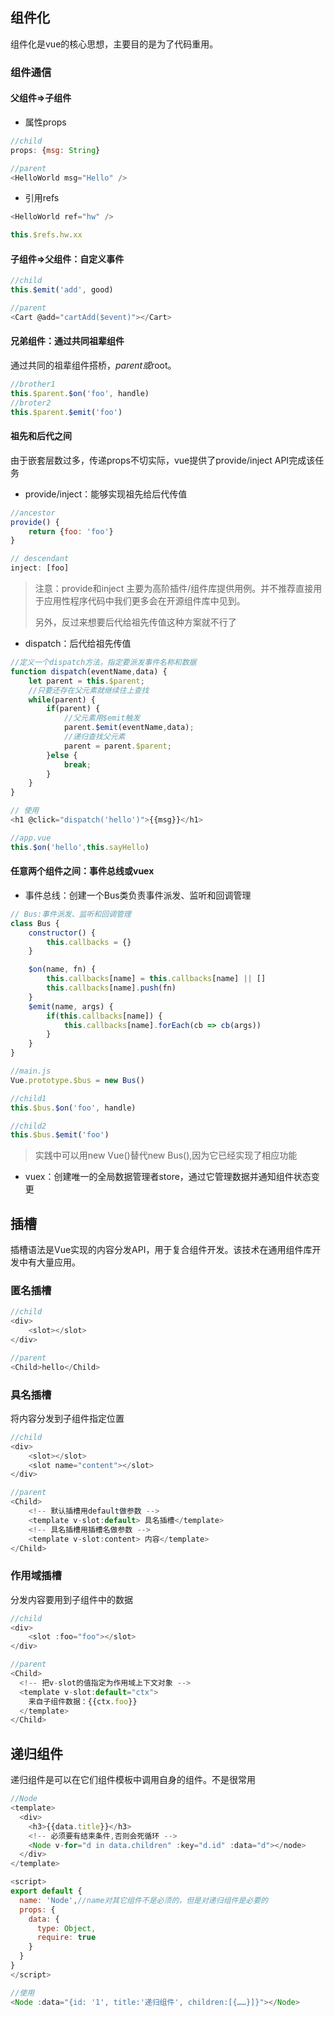 ## 组件化
组件化是vue的核心思想，主要目的是为了代码重用。
### 组件通信
#### 父组件=>子组件
* 属性props
``` js
//child
props: {msg: String}

//parent
<HelloWorld msg="Hello" />
```
* 引用refs
``` js
<HelloWorld ref="hw" />

this.$refs.hw.xx

```
#### 子组件=>父组件：自定义事件
``` js
//child
this.$emit('add', good)

//parent
<Cart @add="cartAdd($event)"></Cart>
```
#### 兄弟组件：通过共同祖辈组件
通过共同的祖辈组件搭桥，$parent或$root。
``` js
//brother1
this.$parent.$on('foo', handle)
//broter2
this.$parent.$emit('foo')
```
#### 祖先和后代之间
由于嵌套层数过多，传递props不切实际，vue提供了provide/inject API完成该任务
* provide/inject：能够实现祖先给后代传值
``` js
//ancestor
provide() {
    return {foo: 'foo'}
}

// descendant
inject: [foo]
```
> 注意：provide和inject 主要为高阶插件/组件库提供用例。并不推荐直接用于应用性程序代码中我们更多会在开源组件库中见到。
>
>另外，反过来想要后代给祖先传值这种方案就不行了
* dispatch：后代给祖先传值
``` js
//定义一个dispatch方法，指定要派发事件名称和数据
function dispatch(eventName,data) {
    let parent = this.$parent;
    //只要还存在父元素就继续往上查找
    while(parent) {
        if(parent) {
            //父元素用$emit触发
            parent.$emit(eventName,data);
            //递归查找父元素
            parent = parent.$parent;
        }else {
            break;
        }
    }
}

// 使用
<h1 @click="dispatch('hello')">{{msg}}</h1>

//app.vue
this.$on('hello',this.sayHello)

```
#### 任意两个组件之间：事件总线或vuex
* 事件总线：创建一个Bus类负责事件派发、监听和回调管理
``` js
// Bus:事件派发、监听和回调管理
class Bus {
    constructor() {
        this.callbacks = {}
    }

    $on(name, fn) {
        this.callbacks[name] = this.callbacks[name] || []
        this.callbacks[name].push(fn)
    }
    $emit(name, args) {
        if(this.callbacks[name]) {
            this.callbacks[name].forEach(cb => cb(args))
        }   
    }
}

//main.js
Vue.prototype.$bus = new Bus()

//child1
this.$bus.$on('foo', handle)

//child2
this.$bus.$emit('foo')
```
> 实践中可以用new Vue()替代new Bus(),因为它已经实现了相应功能

* vuex：创建唯一的全局数据管理者store，通过它管理数据并通知组件状态变更


## 插槽
插槽语法是Vue实现的内容分发API，用于复合组件开发。该技术在通用组件库开发中有大量应用。
### 匿名插槽
``` js
//child
<div>
    <slot></slot>
</div>

//parent
<Child>hello</Child>
```
### 具名插槽
将内容分发到子组件指定位置
``` js
//child
<div>
    <slot></slot>
    <slot name="content"></slot>
</div>

//parent
<Child>
    <!-- 默认插槽用default做参数 -->
    <template v-slot:default> 具名插槽</template>
    <!-- 具名插槽用插槽名做参数 -->
    <template v-slot:content> 内容</template>
</Child>
```

### 作用域插槽
分发内容要用到子组件中的数据
``` js
//child
<div>
    <slot :foo="foo"></slot>
</div>

//parent
<Child>
  <!-- 把v-slot的值指定为作用域上下文对象 -->
  <template v-slot:default="ctx"> 
    来自子组件数据：{{ctx.foo}}
  </template>
</Child>
```

## 递归组件
递归组件是可以在它们组件模板中调用自身的组件。不是很常用
``` js
//Node
<template>
  <div>
    <h3>{{data.title}}</h3>
    <!-- 必须要有结束条件,否则会死循环 -->
    <Node v-for="d in data.children" :key="d.id" :data="d"></node>
  </div>
</template>

<script>
export default {
  name: 'Node',//name对其它组件不是必须的，但是对递归组件是必要的
  props: {
    data: {
      type: Object,
      require: true
    }
  }
}
</script>

//使用
<Node :data="{id: '1', title:'递归组件', children:[{……}]}"></Node>
```

